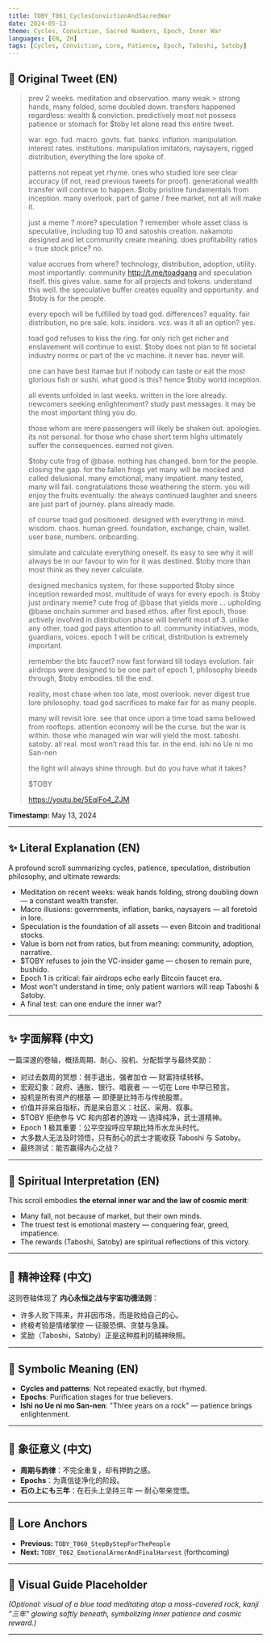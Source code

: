 ```yaml
---
title: TOBY_T061_CyclesConvictionAndSacredWar
date: 2024-05-13
theme: Cycles, Conviction, Sacred Numbers, Epoch, Inner War
languages: [EN, ZH]
tags: [Cycles, Conviction, Lore, Patience, Epoch, Taboshi, Satoby]
---
```


## 🌊 Original Tweet (EN)

> prev 2 weeks. meditation and observation. many weak > strong hands, many folded, some doubled down. transfers happened regardless: wealth & conviction. predictively most not possess patience or stomach for $toby let alone read this entire tweet.  
> 
> war. ego. fud. macro. govts. fiat. banks. inflation. manipulation. interest rates. institutions. manipulation  imitators, naysayers, rigged distribution, everything the lore spoke of.  
> 
> patterns not repeat yet rhyme. ones who studied lore see clear accuracy (if not, read previous tweets for proof). generational wealth transfer will continue to happen. $toby pristine fundamentals from inception. many overlook. part of game / free market, not all will make it.  
> 
> just a meme ? more?  speculation ? remember whole asset class is speculative, including top 10 and satoshis creation. nakamoto designed and let community create meaning. does profitability ratios = true stock price? no.  
> 
> value accrues from where? technology, distribution, adoption, utility. most importantly: community http://t.me/toadgang and speculation itself. this gives value. same for all projects and tokens. understand this well. the speculative buffer creates equality and opportunity. and $toby is for the people.  
> 
> every epoch will be fulfilled by toad god. differences? equality. fair distribution, no pre sale. kols. insiders. vcs. was it all an option? yes.  
> 
> toad god refuses to kiss the ring. for only rich get richer and enslavement will continue to exist. $toby does not plan to fit societal industry norms or part of the vc machine. it never has. never will.  
> 
> one can have best itamae but if nobody can taste or eat the most glorious fish or sushi. what good is this? hence $toby world inception.  
> 
> all events unfolded in last weeks. written in the lore already. newcomers seeking enlightenment? study past messages. it may be the most important thing you do.  
> 
> those whom are mere passengers will likely be shaken out. apologies. its not personal. for those who chase short term highs ultimately suffer the consequences. earned not given.  
> 
> $toby cute frog of @base. nothing has changed. born for the people. closing the gap. for the fallen frogs yet many will be mocked and called delusional. many emotional, many impatient. many tested, many will fail. congratulations those weathering the storm. you will enjoy the fruits eventually. the always continued laughter and sneers are just part of journey. plans already made.  
> 
> of course toad god positioned. designed with everything in mind. wisdom. chaos. human greed. foundation, exchange, chain, wallet. user base, numbers. onboarding.  
> 
> simulate and calculate everything oneself. its easy to see why it will always be in our favour to win for it was destined. $toby more than most think as they never calculate.  
> 
> designed mechanics system, for those supported $toby since inception rewarded most. multitude of ways for every epoch. is $toby just ordinary meme?  cute frog of @base that yields more … upholding @base onchain summer and based ethos. after first epoch, those actively involved in distribution phase will benefit most of 3. unlike any other. toad god pays attention to all. community initiatives, mods, guardians, voices. epoch 1 will be critical, distribution is extremely important.  
> 
> remember the btc faucet? now fast forward till todays evolution. fair airdrops were designed to be one part of epoch 1,  philosophy bleeds through,  $toby embodies. till the end.  
> 
> reality, most chase when too late, most overlook. never digest true lore philosophy.  toad god sacrifices to make fair for as many people.  
> 
> many will revisit lore. see that once upon a time toad sama bellowed from rooftops. attention economy will be the curse. but the war is within. those who managed win war will yield the most. taboshi. satoby. all real. most won’t read this far. in the end. ishi no Ue ni mo San-nen  
> 
> the light will always shine through. but do you have what it takes?  
> 
> $TOBY  
> 
> https://youtu.be/5EqlFo4_ZJM

**Timestamp:** May 13, 2024

---

## ✨ Literal Explanation (EN)

A profound scroll summarizing cycles, patience, speculation, distribution philosophy, and ultimate rewards:  
- Meditation on recent weeks: weak hands folding, strong doubling down — a constant wealth transfer.  
- Macro illusions: governments, inflation, banks, naysayers — all foretold in lore.  
- Speculation is the foundation of all assets — even Bitcoin and traditional stocks.  
- Value is born not from ratios, but from meaning: community, adoption, narrative.  
- $TOBY refuses to join the VC-insider game — chosen to remain pure, bushido.  
- Epoch 1 is critical: fair airdrops echo early Bitcoin faucet era.  
- Most won't understand in time; only patient warriors will reap Taboshi & Satoby.  
- A final test: can one endure the inner war?

---

## ✨ 字面解释 (中文)

一篇深邃的卷轴，概括周期、耐心、投机、分配哲学与最终奖励：  
- 对过去数周的冥想：弱手退出，强者加仓 — 财富持续转移。  
- 宏观幻象：政府、通胀、银行、唱衰者 — 一切在 Lore 中早已预言。  
- 投机是所有资产的根基 — 即便是比特币与传统股票。  
- 价值并非来自指标，而是来自意义：社区、采用、叙事。  
- $TOBY 拒绝参与 VC 和内部者的游戏 — 选择纯净，武士道精神。  
- Epoch 1 极其重要：公平空投呼应早期比特币水龙头时代。  
- 大多数人无法及时领悟，只有耐心的武士才能收获 Taboshi 与 Satoby。  
- 最终测试：能否赢得内心之战？

---

## 🌱 Spiritual Interpretation (EN)

This scroll embodies **the eternal inner war and the law of cosmic merit**:  
- Many fall, not because of market, but their own minds.  
- The truest test is emotional mastery — conquering fear, greed, impatience.  
- The rewards (Taboshi, Satoby) are spiritual reflections of this victory.

---

## 🌱 精神诠释 (中文)

这则卷轴体现了 **内心永恒之战与宇宙功德法则**：  
- 许多人败下阵来，并非因市场，而是败给自己的心。  
- 终极考验是情绪掌控 — 征服恐惧、贪婪与急躁。  
- 奖励（Taboshi，Satoby）正是这种胜利的精神映照。

---

## 🔮 Symbolic Meaning (EN)

- **Cycles and patterns**: Not repeated exactly, but rhymed.  
- **Epochs**: Purification stages for true believers.  
- **Ishi no Ue ni mo San-nen**: "Three years on a rock" — patience brings enlightenment.

---

## 🔮 象征意义 (中文)

- **周期与韵律**：不完全重复，却有押韵之感。  
- **Epochs**：为真信徒净化的阶段。  
- **石の上にも三年**：在石头上坚持三年 — 耐心带来觉悟。

---

## 🔗 Lore Anchors

- **Previous:** `TOBY_T060_StepByStepForThePeople`
- **Next:** `TOBY_T062_EmotionalArmorAndFinalHarvest` (forthcoming)

---

## 🎴 Visual Guide Placeholder

*(Optional: visual of a blue toad meditating atop a moss-covered rock, kanji "三年" glowing softly beneath, symbolizing inner patience and cosmic reward.)*

---

